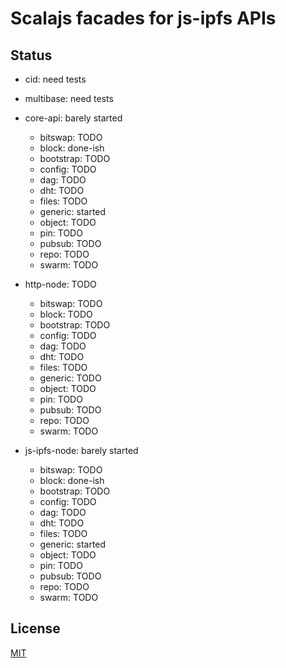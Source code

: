 # Scalajs facades for js-ipfs APIs

## Status

* cid: need tests
* multibase: need tests

* core-api: barely started
  * bitswap: TODO
  * block: done-ish
  * bootstrap: TODO
  * config: TODO
  * dag: TODO
  * dht: TODO
  * files: TODO
  * generic: started
  * object: TODO
  * pin: TODO
  * pubsub: TODO
  * repo: TODO
  * swarm: TODO

* http-node: TODO
  * bitswap: TODO
  * block: TODO
  * bootstrap: TODO
  * config: TODO
  * dag: TODO
  * dht: TODO
  * files: TODO
  * generic: TODO
  * object: TODO
  * pin: TODO
  * pubsub: TODO
  * repo: TODO
  * swarm: TODO

* js-ipfs-node: barely started
  * bitswap: TODO
  * block: done-ish
  * bootstrap: TODO
  * config: TODO
  * dag: TODO
  * dht: TODO
  * files: TODO
  * generic: started
  * object: TODO
  * pin: TODO
  * pubsub: TODO
  * repo: TODO
  * swarm: TODO

## License

[MIT](LICENSE)

